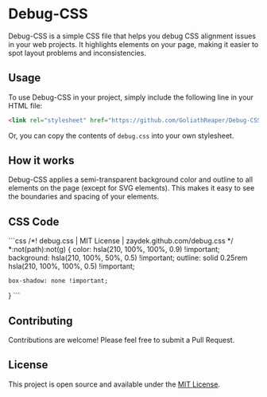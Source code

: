 # Debug-CSS

Debug-CSS is a simple CSS file that helps you debug CSS alignment issues in your web projects. It highlights elements on your page, making it easier to spot layout problems and inconsistencies.

## Usage

To use Debug-CSS in your project, simply include the following line in your HTML file:

```html
<link rel="stylesheet" href="https://github.com/GoliathReaper/Debug-CSS/raw/refs/heads/main/debug.css">
```

Or, you can copy the contents of `debug.css` into your own stylesheet.

## How it works

Debug-CSS applies a semi-transparent background color and outline to all elements on the page (except for SVG elements). This makes it easy to see the boundaries and spacing of your elements.

## CSS Code

\`\`\`css
/*! debug.css | MIT License | zaydek.github.com/debug.css */
*:not(path):not(g) {
    color:                    hsla(210, 100%, 100%, 0.9) !important;
    background:               hsla(210, 100%,  50%, 0.5) !important;
    outline:    solid 0.25rem hsla(210, 100%, 100%, 0.5) !important;

    box-shadow: none !important;
}
\`\`\`

## Contributing

Contributions are welcome! Please feel free to submit a Pull Request.

## License

This project is open source and available under the [MIT License](LICENSE).


